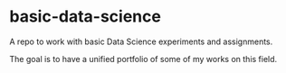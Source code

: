# basic-data-science
A repo to work with basic Data Science experiments and assignments.

The goal is to have a unified portfolio of some of my works on this field.